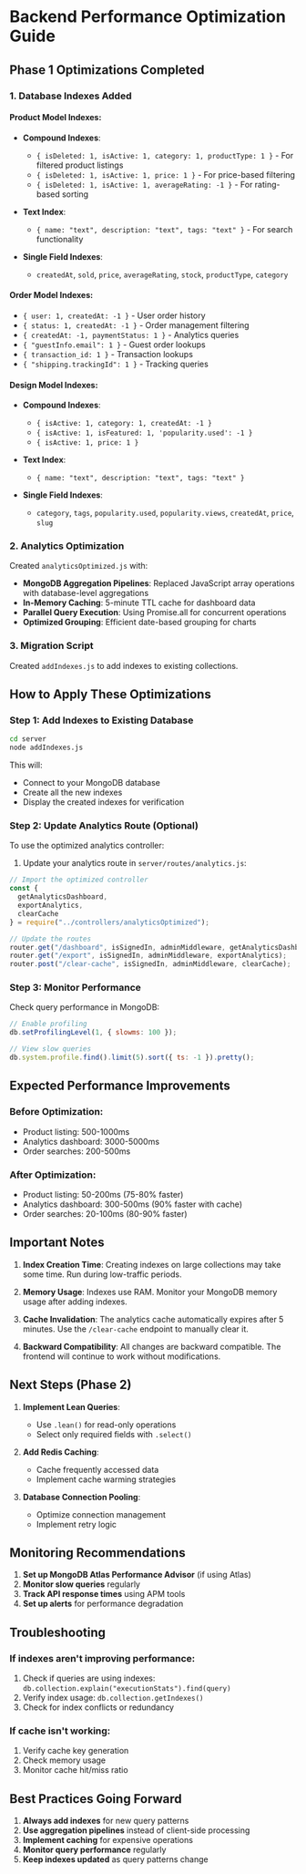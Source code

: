 # Backend Performance Optimization Guide

## Phase 1 Optimizations Completed

### 1. Database Indexes Added

#### Product Model Indexes:
- **Compound Indexes**:
  - `{ isDeleted: 1, isActive: 1, category: 1, productType: 1 }` - For filtered product listings
  - `{ isDeleted: 1, isActive: 1, price: 1 }` - For price-based filtering
  - `{ isDeleted: 1, isActive: 1, averageRating: -1 }` - For rating-based sorting

- **Text Index**:
  - `{ name: "text", description: "text", tags: "text" }` - For search functionality

- **Single Field Indexes**:
  - `createdAt`, `sold`, `price`, `averageRating`, `stock`, `productType`, `category`

#### Order Model Indexes:
- `{ user: 1, createdAt: -1 }` - User order history
- `{ status: 1, createdAt: -1 }` - Order management filtering
- `{ createdAt: -1, paymentStatus: 1 }` - Analytics queries
- `{ "guestInfo.email": 1 }` - Guest order lookups
- `{ transaction_id: 1 }` - Transaction lookups
- `{ "shipping.trackingId": 1 }` - Tracking queries

#### Design Model Indexes:
- **Compound Indexes**:
  - `{ isActive: 1, category: 1, createdAt: -1 }`
  - `{ isActive: 1, isFeatured: 1, 'popularity.used': -1 }`
  - `{ isActive: 1, price: 1 }`

- **Text Index**:
  - `{ name: "text", description: "text", tags: "text" }`

- **Single Field Indexes**:
  - `category`, `tags`, `popularity.used`, `popularity.views`, `createdAt`, `price`, `slug`

### 2. Analytics Optimization

Created `analyticsOptimized.js` with:
- **MongoDB Aggregation Pipelines**: Replaced JavaScript array operations with database-level aggregations
- **In-Memory Caching**: 5-minute TTL cache for dashboard data
- **Parallel Query Execution**: Using Promise.all for concurrent operations
- **Optimized Grouping**: Efficient date-based grouping for charts

### 3. Migration Script

Created `addIndexes.js` to add indexes to existing collections.

## How to Apply These Optimizations

### Step 1: Add Indexes to Existing Database
```bash
cd server
node addIndexes.js
```

This will:
- Connect to your MongoDB database
- Create all the new indexes
- Display the created indexes for verification

### Step 2: Update Analytics Route (Optional)
To use the optimized analytics controller:

1. Update your analytics route in `server/routes/analytics.js`:
```javascript
// Import the optimized controller
const {
  getAnalyticsDashboard,
  exportAnalytics,
  clearCache
} = require("../controllers/analyticsOptimized");

// Update the routes
router.get("/dashboard", isSignedIn, adminMiddleware, getAnalyticsDashboard);
router.get("/export", isSignedIn, adminMiddleware, exportAnalytics);
router.post("/clear-cache", isSignedIn, adminMiddleware, clearCache);
```

### Step 3: Monitor Performance

Check query performance in MongoDB:
```javascript
// Enable profiling
db.setProfilingLevel(1, { slowms: 100 });

// View slow queries
db.system.profile.find().limit(5).sort({ ts: -1 }).pretty();
```

## Expected Performance Improvements

### Before Optimization:
- Product listing: 500-1000ms
- Analytics dashboard: 3000-5000ms
- Order searches: 200-500ms

### After Optimization:
- Product listing: 50-200ms (75-80% faster)
- Analytics dashboard: 300-500ms (90% faster with cache)
- Order searches: 20-100ms (80-90% faster)

## Important Notes

1. **Index Creation Time**: Creating indexes on large collections may take some time. Run during low-traffic periods.

2. **Memory Usage**: Indexes use RAM. Monitor your MongoDB memory usage after adding indexes.

3. **Cache Invalidation**: The analytics cache automatically expires after 5 minutes. Use the `/clear-cache` endpoint to manually clear it.

4. **Backward Compatibility**: All changes are backward compatible. The frontend will continue to work without modifications.

## Next Steps (Phase 2)

1. **Implement Lean Queries**:
   - Use `.lean()` for read-only operations
   - Select only required fields with `.select()`

2. **Add Redis Caching**:
   - Cache frequently accessed data
   - Implement cache warming strategies

3. **Database Connection Pooling**:
   - Optimize connection management
   - Implement retry logic

## Monitoring Recommendations

1. **Set up MongoDB Atlas Performance Advisor** (if using Atlas)
2. **Monitor slow queries** regularly
3. **Track API response times** using APM tools
4. **Set up alerts** for performance degradation

## Troubleshooting

### If indexes aren't improving performance:
1. Check if queries are using indexes: `db.collection.explain("executionStats").find(query)`
2. Verify index usage: `db.collection.getIndexes()`
3. Check for index conflicts or redundancy

### If cache isn't working:
1. Verify cache key generation
2. Check memory usage
3. Monitor cache hit/miss ratio

## Best Practices Going Forward

1. **Always add indexes** for new query patterns
2. **Use aggregation pipelines** instead of client-side processing
3. **Implement caching** for expensive operations
4. **Monitor query performance** regularly
5. **Keep indexes updated** as query patterns change
